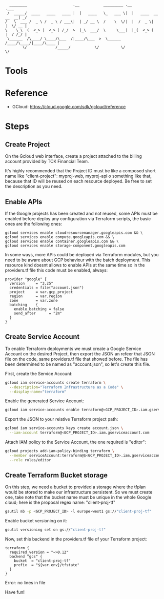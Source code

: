 ```
  ________                     .__           _________ .__                   .___
 /  _____/  ____   ____   ____ |  |   ____   \_   ___ \|  |   ____  __ __  __| _/
/   \  ___ /  _ \ /  _ \ / ___\|  | _/ __ \  /    \  \/|  |  /  _ \|  |  \/ __ | 
\    \_\  (  <_> |  <_> ) /_/  >  |_\  ___/  \     \___|  |_(  <_> )  |  / /_/ | 
 \______  /\____/ \____/\___  /|____/\___  >  \______  /____/\____/|____/\____ | 
        \/             /_____/           \/          \/                       \/ 
```
# Tools

# Reference

- GCloud: https://cloud.google.com/sdk/gcloud/reference

# Steps
## Create Project

On the Gcloud web interface, create a project attached to the billing account provided by TCK Financial Team.

It's highly recommended that the Project ID must be like a composed short name like "client-project": myproj-web, myproj-api o something like that, because that ID will be reused on each resource deployed. Be free to set the description as you need.

## Enable APIs

If the Google projects has been created and not reused, some APIs must be enabled before deploy any configuration via Terraform scripts, the basic ones are the following ones:

```
gcloud services enable cloudresourcemanager.googleapis.com && \
gcloud services enable compute.googleapis.com && \
gcloud services enable container.googleapis.com && \
gcloud services enable storage-component.googleapis.com 
```

In some ways, more APIs could be deployed via Terraform modules, but you need to be aware about GCP behaviour with the batch deployment. This resource kind doesnt allows to enable APIs at the same time so in the providers.tf file this code must be enabled, always:

```hcl
provider "google" {
  version     = "3.25"
  credentials = file("account.json")
  project     = var.gcp_project
  region      = var.region
  zone        = var.zone
  batching    {
    enable_batching = false
    send_after      = "2m"
  }
}
```
## Create Service Account

To enable Terraform deployments we must create a Google Service Account on the desired Project, then export the JSON an refeer that JSON file on the code, same providers.tf file that showed before. The file has been determined to be named as "account.json", so let's create this file.

First, create the Service Account:
```bash
gcloud iam service-accounts create terraform \
  --description="Terraform Infrastructure as a Code" \
  --display-name="terraform"
```

Enable the generated Service Account:
```bash
gcloud iam service-accounts enable terraform@<GCP_PROJECT_ID>.iam.gserviceaccount.com
```

Export the JSON to your relative Terraform project path:
```bash
gcloud iam service-accounts keys create account.json \
  --iam-account terraform@<GCP_PROJECT_ID>.iam.gserviceaccount.com
```

Attach IAM policy to the Service Account, the one required is "editor":
```bash
gcloud projects add-iam-policy-binding terraform \
  --member serviceAccount:terraform@$<GCP_PROJECT_ID>.iam.gserviceaccount.com \
  --role roles/editor
```

## Create Terraform Bucket storage

On this step, we need a bucket to provided a storage where the tfplan would be stored to make our infrastructure persistent. So we must create one, take note that the bucket name must be unique in the whole Google cloud; here is the proposal regex name: "client-proj-tf"
```bash
gsutil mb -p <GCP_PROJECT_ID> -l europe-west1 gs://"client-proj-tf"
```

Enable bucket versioning on it:
```bash
gsutil versioning set on gs://"client-proj-tf"
```

Now, set this backend in the providers.tf file of your Terraform project:

```hcl
terraform {
  required_version = "~>0.12"
  backend "gcs" {
    bucket  = "client-proj-tf"
    prefix  = "${var.env}/tfstate"
  }
}
```
<!-- BEGINNING OF PRE-COMMIT-TERRAFORM DOCS HOOK -->
Error: no lines in file
<!-- END OF PRE-COMMIT-TERRAFORM DOCS HOOK -->
Have fun!
